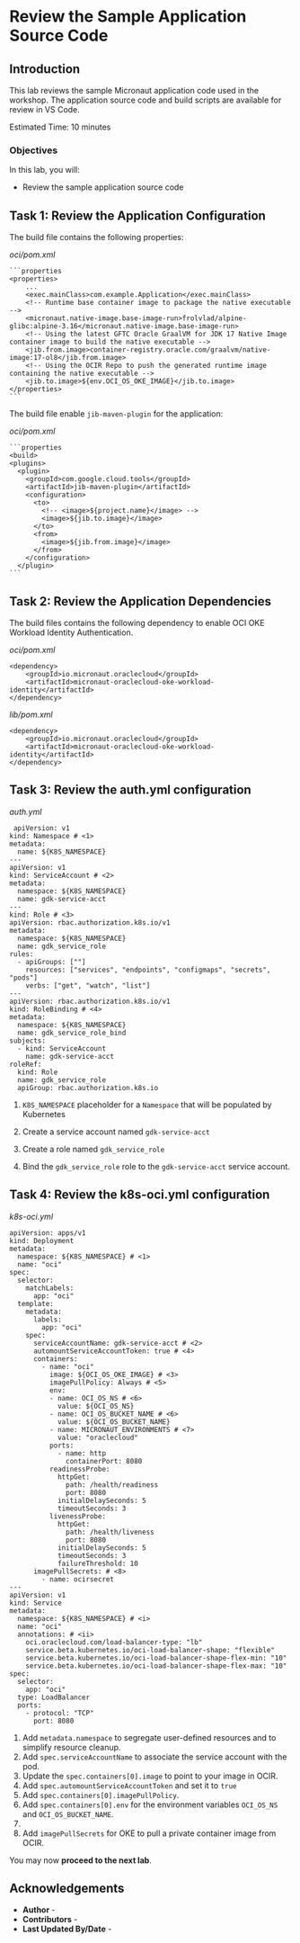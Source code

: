 # Review the Sample Application Source Code

## Introduction

This lab reviews the sample Micronaut application code used in the workshop. The application source code and build scripts are available for review in VS Code.

Estimated Time: 10 minutes

### Objectives

In this lab, you will:

* Review the sample application source code

## Task 1: Review the Application Configuration

The build file contains the following properties:

_oci/pom.xml_

	```properties
	<properties>
        ...
        <exec.mainClass>com.example.Application</exec.mainClass>
        <!-- Runtime base container image to package the native executable -->
        <micronaut.native-image.base-image-run>frolvlad/alpine-glibc:alpine-3.16</micronaut.native-image.base-image-run>
        <!-- Using the latest GFTC Oracle GraalVM for JDK 17 Native Image container image to build the native executable -->
        <jib.from.image>container-registry.oracle.com/graalvm/native-image:17-ol8</jib.from.image>
        <!-- Using the OCIR Repo to push the generated runtime image containing the native executable -->
        <jib.to.image>${env.OCI_OS_OKE_IMAGE}</jib.to.image>
    </properties>
	```

The build file enable `jib-maven-plugin` for the application:

_oci/pom.xml_

	```properties
	<build>
    <plugins>
      <plugin>
        <groupId>com.google.cloud.tools</groupId>
        <artifactId>jib-maven-plugin</artifactId>
        <configuration>
          <to>
            <!-- <image>${project.name}</image> -->
            <image>${jib.to.image}</image>
          </to>
          <from>
            <image>${jib.from.image}</image>
          </from>
        </configuration>
      </plugin>
	```

## Task 2: Review the Application Dependencies

The build files contains the following dependency to enable OCI OKE Workload Identity Authentication.

_oci/pom.xml_

    <dependency>
        <groupId>io.micronaut.oraclecloud</groupId>
        <artifactId>micronaut-oraclecloud-oke-workload-identity</artifactId>
    </dependency>

_lib/pom.xml_

    <dependency>
        <groupId>io.micronaut.oraclecloud</groupId>
        <artifactId>micronaut-oraclecloud-oke-workload-identity</artifactId>
    </dependency>

## Task 3: Review the auth.yml configuration

_auth.yml_

```
 apiVersion: v1
kind: Namespace # <1>
metadata:
  name: ${K8S_NAMESPACE}
---
apiVersion: v1
kind: ServiceAccount # <2>
metadata:
  namespace: ${K8S_NAMESPACE}
  name: gdk-service-acct
---
kind: Role # <3>
apiVersion: rbac.authorization.k8s.io/v1
metadata:
  namespace: ${K8S_NAMESPACE}
  name: gdk_service_role
rules:
  - apiGroups: [""]
    resources: ["services", "endpoints", "configmaps", "secrets", "pods"]
    verbs: ["get", "watch", "list"]
---
apiVersion: rbac.authorization.k8s.io/v1
kind: RoleBinding # <4>
metadata:
  namespace: ${K8S_NAMESPACE}
  name: gdk_service_role_bind
subjects:
  - kind: ServiceAccount
    name: gdk-service-acct
roleRef:
  kind: Role
  name: gdk_service_role
  apiGroup: rbac.authorization.k8s.io
```

1. `K8S_NAMESPACE` placeholder for a `Namespace` that will be populated by Kubernetes

2. Create a service account named `gdk-service-acct`

3. Create a role named `gdk_service_role`

4. Bind the `gdk_service_role` role to the `gdk-service-acct` service account.

## Task 4: Review the k8s-oci.yml configuration

_k8s-oci.yml_

```
apiVersion: apps/v1
kind: Deployment
metadata:
  namespace: ${K8S_NAMESPACE} # <1>
  name: "oci"
spec:
  selector:
    matchLabels:
      app: "oci"
  template:
    metadata:
      labels:
        app: "oci"
    spec:
      serviceAccountName: gdk-service-acct # <2>
      automountServiceAccountToken: true # <4>
      containers:
        - name: "oci"
          image: ${OCI_OS_OKE_IMAGE} # <3>
          imagePullPolicy: Always # <5>
          env:
          - name: OCI_OS_NS # <6>
            value: ${OCI_OS_NS}
          - name: OCI_OS_BUCKET_NAME # <6>
            value: ${OCI_OS_BUCKET_NAME}
          - name: MICRONAUT_ENVIRONMENTS # <7>
            value: "oraclecloud"
          ports:
            - name: http
              containerPort: 8080
          readinessProbe:
            httpGet:
              path: /health/readiness
              port: 8080
            initialDelaySeconds: 5
            timeoutSeconds: 3
          livenessProbe:
            httpGet:
              path: /health/liveness
              port: 8080
            initialDelaySeconds: 5
            timeoutSeconds: 3
            failureThreshold: 10
      imagePullSecrets: # <8>
        - name: ocirsecret
---
apiVersion: v1
kind: Service
metadata:
  namespace: ${K8S_NAMESPACE} # <i>
  name: "oci"
  annotations: # <ii>
    oci.oraclecloud.com/load-balancer-type: "lb"
    service.beta.kubernetes.io/oci-load-balancer-shape: "flexible"
    service.beta.kubernetes.io/oci-load-balancer-shape-flex-min: "10"
    service.beta.kubernetes.io/oci-load-balancer-shape-flex-max: "10"
spec:
  selector:
    app: "oci"
  type: LoadBalancer
  ports:
    - protocol: "TCP"
      port: 8080
```

1. Add `metadata.namespace` to segregate user-defined resources and to simplify resource cleanup.
2. Add `spec.serviceAccountName` to associate the service account with the pod.
3. Update the `spec.containers[0].image` to point to your image in OCIR.
4. Add `spec.automountServiceAccountToken` and set it to `true`
5. Add `spec.containers[0].imagePullPolicy`.
6. Add `spec.containers[0].env` for the environment variables `OCI_OS_NS` and `OCI_OS_BUCKET_NAME`.
7.
8. Add `imagePullSecrets` for OKE to pull a private container image from OCIR.

You may now **proceed to the next lab**.

## Acknowledgements

* **Author** - [](var:author)
* **Contributors** - [](var:contributors)
* **Last Updated By/Date** - [](var:last_updated)
